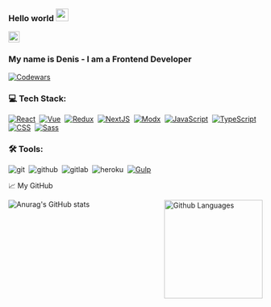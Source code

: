 ### Hello world <img src="https://media.giphy.com/media/hvRJCLFzcasrR4ia7z/giphy.gif" width="25" >

<a href="https://t.me/DenisAgeychev">
  <img alt="Ageychev Denis | Telegram" width="22px" src="https://upload.wikimedia.org/wikipedia/commons/thumb/5/5c/Telegram_Messenger.png/768px-Telegram_Messenger.png" />
</a>

<br />

### My name is Denis - I am a Frontend Developer 

[![Codewars](https://www.codewars.com/users/AgeychevDenis/badges/large)](<https://www.codewars.com/users/AgeychevDenis>)

### 💻 Tech Stack:

[![React](https://shields.io/badge/-React-282c34?logo=react&style=for-the-badge)](https://reactjs.org/)&nbsp;
[![Vue](https://shields.io/badge/-Vue3-213634?logo=vue.js&style=for-the-badge)](https://v3.ru.vuejs.org/)&nbsp;
[![Redux](https://shields.io/badge/-Redux-710B77?logo=redux&style=for-the-badge)](https://redux.js.org/)&nbsp;
[![NextJS](https://shields.io/badge/-Next.js-0070f3?logo=next.js&style=for-the-badge)](https://nextjs.org/)&nbsp;
[![Modx](https://shields.io/badge/-Modx-1d5264?logo=modx&style=for-the-badge)](https://modx.ru/)&nbsp;
[![JavaScript](https://img.shields.io/badge/-JavaScript-FFC618?style=for-the-badge&logo=javascript&logoColor=000)](https://learn.javascript.ru/)&nbsp;
[![TypeScript](https://img.shields.io/badge/-TypeScript-3178c6?style=for-the-badge&logo=typescript&logoColor=fff)](https://www.typescriptlang.org/)&nbsp;
[![CSS](https://shields.io/badge/-CSS3-1572B6?logo=css3&style=for-the-badge&logoColor=fff)](https://html5book.ru/osnovy-css/)&nbsp;
[![Sass](https://img.shields.io/badge/-Sass-FFE5EB?style=for-the-badge&logo=sass)](https://sass-scss.ru/)&nbsp;


### 🛠 Tools:

<img alt="git" src="https://img.shields.io/badge/git-F05033.svg?&style=for-the-badge&logo=git&logoColor=fff" />&nbsp;
<img alt="github" src="https://img.shields.io/badge/github-000.svg?&style=for-the-badge&logo=github&logoColor=fff" />&nbsp;
<img alt="gitlab" src="https://img.shields.io/badge/gitlab-380D75.svg?&style=for-the-badge&logo=gitlab&logoColor=fff" />&nbsp;
<img alt="heroku" src="https://img.shields.io/badge/heroku-5920B1.svg?&style=for-the-badge&logo=heroku&logoColor=fff" />&nbsp;
[![Gulp](https://img.shields.io/badge/-Gulp-da4548?style=for-the-badge&logo=gulp&logoColor=fff)](https://gulpjs.com/)&nbsp;


📈 My GitHub 

![Anurag's GitHub stats](https://github-readme-stats.vercel.app/api?username=ageychevdenis&show_icons=true&theme=algolia&hide=contribs,issues)
<img height="195px" align="right" alt="Github Languages" src="https://github-readme-stats-eight-theta.vercel.app/api/top-langs/?username=AgeychevDenis&theme=algolia&layout=compact" />



